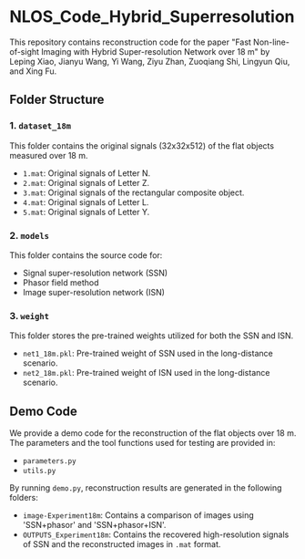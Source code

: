 # NLOS_Code_Hybrid_Superresolution

This repository contains reconstruction code for the paper "Fast Non-line-of-sight Imaging with Hybrid Super-resolution Network over 18 m" by Leping Xiao, Jianyu Wang, Yi Wang, Ziyu Zhan, Zuoqiang Shi, Lingyun Qiu, and Xing Fu.

## Folder Structure

### 1. `dataset_18m`
This folder contains the original signals (32x32x512) of the flat objects measured over 18 m.
- `1.mat`: Original signals of Letter N.
- `2.mat`: Original signals of Letter Z.
- `3.mat`: Original signals of the rectangular composite object.
- `4.mat`: Original signals of Letter L.
- `5.mat`: Original signals of Letter Y.

### 2. `models`
This folder contains the source code for:
- Signal super-resolution network (SSN)
- Phasor field method
- Image super-resolution network (ISN)

### 3. `weight`
This folder stores the pre-trained weights utilized for both the SSN and ISN.
- `net1_18m.pkl`: Pre-trained weight of SSN used in the long-distance scenario.
- `net2_18m.pkl`: Pre-trained weight of ISN used in the long-distance scenario.

## Demo Code
We provide a demo code for the reconstruction of the flat objects over 18 m. The parameters and the tool functions used for testing are provided in:
- `parameters.py`
- `utils.py`

By running `demo.py`, reconstruction results are generated in the following folders:
- `image-Experiment18m`: Contains a comparison of images using 'SSN+phasor' and 'SSN+phasor+ISN'.
- `OUTPUTS_Experiment18m`: Contains the recovered high-resolution signals of SSN and the reconstructed images in `.mat` format.
